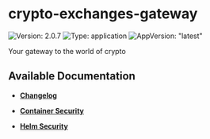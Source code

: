 # crypto-exchanges-gateway

![Version: 2.0.7](https://img.shields.io/badge/Version-2.0.7-informational?style=flat-square) ![Type: application](https://img.shields.io/badge/Type-application-informational?style=flat-square) ![AppVersion: "latest"](https://img.shields.io/badge/AppVersion-"latest"-informational?style=flat-square)

Your gateway to the world of crypto

## Available Documentation

- [**Changelog**](CHANGELOG)

- [**Container Security**](container-security)

- [**Helm Security**](helm-security)

